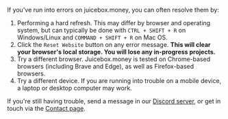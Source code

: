 If you've run into errors on juicebox.money, you can often resolve them by:

1. Performing a hard refresh. This may differ by browser and operating system, but can typically be done with `CTRL + SHIFT + R` on Windows/Linux and `COMMAND + SHIFT + R` on Mac OS.
2. Click the `Reset Website` button on any error message. **This will clear your browser's local storage. You will lose any in-progress projects.**
3. Try a different browser. Juicebox.money is tested on Chrome-based browsers (including Brave and Edge), as well as Firefox-based browsers.
4. Try a different device. If you are running into trouble on a mobile device, a laptop or desktop computer may work.

If you're still having trouble, send a message in our [Discord server](https://discord.gg/juicebox), or get in touch via the [Contact page](https://juicebox.money/contact).
